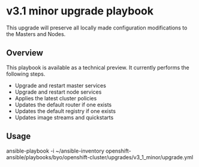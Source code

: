 # v3.1 minor upgrade playbook
This upgrade will preserve all locally made configuration modifications to the
Masters and Nodes.

## Overview
This playbook is available as a technical preview. It currently performs the
following steps.

 * Upgrade and restart master services
 * Upgrade and restart node services
 * Applies the latest cluster policies
 * Updates the default router if one exists
 * Updates the default registry if one exists
 * Updates image streams and quickstarts

## Usage
ansible-playbook -i ~/ansible-inventory openshift-ansible/playbooks/byo/openshift-cluster/upgrades/v3_1_minor/upgrade.yml
